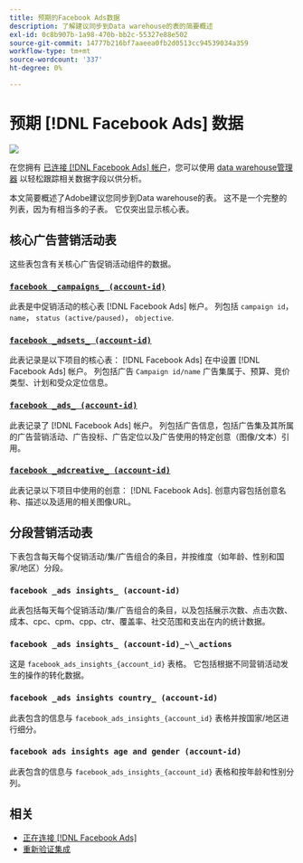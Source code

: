 ```yaml
---
title: 预期的Facebook Ads数据
description: 了解建议同步到Data warehouse的表的简要概述
exl-id: 0c8b907b-1a98-470b-bb2c-55327e88e502
source-git-commit: 14777b216bf7aaeea0fb2d0513cc94539034a359
workflow-type: tm+mt
source-wordcount: '337'
ht-degree: 0%

---
```


# 预期 [!DNL Facebook Ads] 数据

![](../../../assets/Facebook_Logo.png)

在您拥有 [已连接 [!DNL Facebook Ads] 帐户](../integrations/facebook-ads.md)，您可以使用 [data warehouse管理器](../../../data-analyst/data-warehouse-mgr/tour-dwm.md) 以轻松跟踪相关数据字段以供分析。

本文简要概述了Adobe建议您同步到Data warehouse的表。 这不是一个完整的列表，因为有相当多的子表。 它仅突出显示核心表。

## 核心广告营销活动表

这些表包含有关核心广告促销活动组件的数据。

### [`facebook _campaigns_ (account-id)`](https://developers.facebook.com/docs/marketing-api/reference/ad-campaign-group)

此表是中促销活动的核心表 [!DNL Facebook Ads] 帐户。 列包括 `campaign id`， `name`， `status (active/paused)`， `objective`.

### [`facebook _adsets_ (account-id)`](https://developers.facebook.com/docs/marketing-api/reference/ad-campaign)

此表记录是以下项目的核心表： [!DNL Facebook Ads] 在中设置 [!DNL Facebook Ads] 帐户。 列包括广告 `Campaign id/name` 广告集属于、预算、竞价类型、计划和受众定位信息。

### [`facebook _ads_ (account-id)`](https://developers.facebook.com/docs/marketing-api/reference/adgroup)

此表记录了 [!DNL Facebook Ads] 帐户。 列包括广告信息，包括广告集及其所属的广告营销活动、广告投标、广告定位以及广告使用的特定创意（图像/文本）引用。

### [`facebook _adcreative_ (account-id)`](https://developers.facebook.com/docs/marketing-api/reference/ad-creative)

此表记录以下项目中使用的创意： [!DNL Facebook Ads]. 创意内容包括创意名称、描述以及适用的相关图像URL。

## 分段营销活动表

下表包含每天每个促销活动/集/广告组合的条目，并按维度（如年龄、性别和国家/地区）分段。

### `facebook _ads insights_ (account-id)`

此表包括每天每个促销活动/集/广告组合的条目，以及包括展示次数、点击次数、成本、cpc、cpm、cpp、ctr、覆盖率、社交范围和支出在内的统计数据。

### `facebook _ads insights_ (account-id)_~\_actions`

这是 `facebook_ads_insights_{account_id}` 表格。 它包括根据不同营销活动发生的操作的转化数据。

### `facebook _ads insights country_ (account-id)`

此表包含的信息与 `facebook_ads_insights_{account_id}` 表格并按国家/地区进行细分。

### `facebook ads insights age and gender (account-id)`

此表包含的信息与 `facebook_ads_insights_{account_id}` 表格和按年龄和性别分列。

## 相关

* [正在连接 [!DNL Facebook Ads]](../integrations/facebook-ads.md)
* [重新验证集成](https://experienceleague.adobe.com/docs/commerce-knowledge-base/kb/how-to/mbi-reauthenticating-integrations.html?lang=en)
